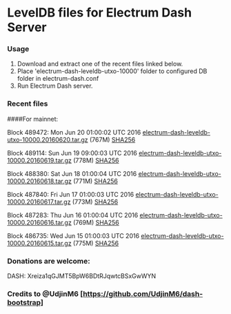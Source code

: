 # LevelDB files for Electrum Dash Server

### Usage

1. Download and extract one of the recent files linked below.
2. Place 'electrum-dash-leveldb-utxo-10000' folder to configured DB folder in electrum-dash.conf
3. Run Electrum Dash server.

### Recent files

####For mainnet:

Block 489472: Mon Jun 20 01:00:02 UTC 2016 [electrum-dash-leveldb-utxo-10000.20160620.tar.gz](https://transfer.sh/JpX2F/electrum-dash-leveldb-utxo-10000.20160620.tar.gz) (767M) [SHA256](https://transfer.sh/LVVVO/electrum-dash-leveldb-utxo-10000.20160620.tar.gz.sha256)

Block 489114: Sun Jun 19 09:00:03 UTC 2016 [electrum-dash-leveldb-utxo-10000.20160619.tar.gz](https://transfer.sh/gbEhu/electrum-dash-leveldb-utxo-10000.20160619.tar.gz) (778M) [SHA256](https://transfer.sh/Dp3Rk/electrum-dash-leveldb-utxo-10000.20160619.tar.gz.sha256)

Block 488380: Sat Jun 18 01:00:04 UTC 2016 [electrum-dash-leveldb-utxo-10000.20160618.tar.gz](https://transfer.sh/O0ilV/electrum-dash-leveldb-utxo-10000.20160618.tar.gz) (771M) [SHA256](https://transfer.sh/ZOlyi/electrum-dash-leveldb-utxo-10000.20160618.tar.gz.sha256)

Block 487840: Fri Jun 17 01:00:03 UTC 2016 [electrum-dash-leveldb-utxo-10000.20160617.tar.gz](https://transfer.sh/13NNd0/electrum-dash-leveldb-utxo-10000.20160617.tar.gz) (773M) [SHA256](https://transfer.sh/p0WXk/electrum-dash-leveldb-utxo-10000.20160617.tar.gz.sha256)

Block 487283: Thu Jun 16 01:00:04 UTC 2016 [electrum-dash-leveldb-utxo-10000.20160616.tar.gz](https://transfer.sh/7G8qO/electrum-dash-leveldb-utxo-10000.20160616.tar.gz) (769M) [SHA256](https://transfer.sh/eaLfZ/electrum-dash-leveldb-utxo-10000.20160616.tar.gz.sha256)

Block 486735: Wed Jun 15 01:00:03 UTC 2016 [electrum-dash-leveldb-utxo-10000.20160615.tar.gz](https://transfer.sh/4J0N9/electrum-dash-leveldb-utxo-10000.20160615.tar.gz) (775M) [SHA256](https://transfer.sh/WULrq/electrum-dash-leveldb-utxo-10000.20160615.tar.gz.sha256)

### Donations are welcome:

DASH: Xreiza1qGJMT5BpW6BDtRJqwtcBSxGwWYN

### Credits to @UdjinM6 [https://github.com/UdjinM6/dash-bootstrap]
